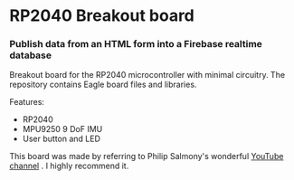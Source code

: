# RP2040 Breakout board


### Publish data from an HTML form into a Firebase realtime database

Breakout board for the RP2040 microcontroller with minimal circuitry.
The repository contains Eagle board files and libraries.

Features:
- RP2040
- MPU9250 9 DoF IMU
- User button and LED

This board was made by referring to Philip Salmony's wonderful [YouTube channel](https://www.youtube.com/c/PhilS94/videos) . I highly recommend it.
